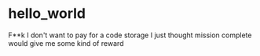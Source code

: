 # hello_world
F**k I don't want to pay for a code storage
I just thought mission complete would give me some kind of reward
